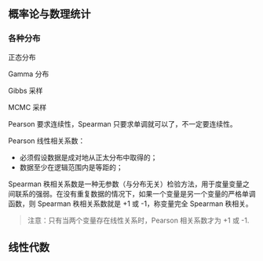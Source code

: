 ## 概率论与数理统计

### 各种分布

正态分布

Gamma 分布

Gibbs 采样

MCMC 采样

Pearson 要求连续性，Spearman 只要求单调就可以了，不一定要连续性。

Pearson 线性相关系数：

- 必须假设数据是成对地从正太分布中取得的；
- 数据至少在逻辑范围内是等距的；

Spearman 秩相关系数是一种无参数（与分布无关）检验方法，用于度量变量之间联系的强弱。在没有重复数据的情况下，如果一个变量是另一个变量的严格单调函数，则 Spearman 秩相关系数就是 +1 或 -1，称变量完全 Spearman 秩相关。

> 注意：只有当两个变量存在线性关系时，Pearson 相关系数才为 +1 或 -1.

## 线性代数
